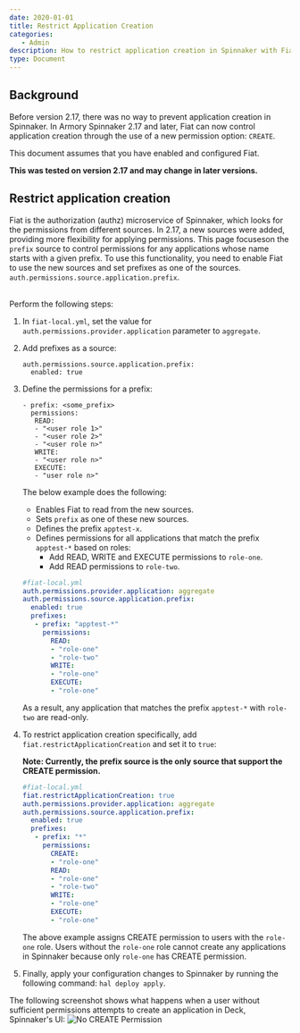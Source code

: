 ```yaml
---
date: 2020-01-01
title: Restrict Application Creation
categories:
   - Admin
description: How to restrict application creation in Spinnaker with Fiat Permissions
type: Document
---
```


## Background

Before version 2.17, there was no way to prevent application creation in Spinnaker. In Armory Spinnaker 2.17 and later, Fiat can now control application creation through the use of a new permission option: `CREATE`.

This document assumes that you have enabled and configured Fiat.

**This was tested on version 2.17 and may change in later versions.**

## Restrict application creation

Fiat is the authorization (authz) microservice of Spinnaker, which looks for the permissions from different sources. In 2.17, a new sources were added, providing more flexibility for applying permissions. This page focuseson the `prefix` source to control permissions for any applications whose name starts with a given prefix. To use this functionality, you need to enable Fiat to use the new sources and set prefixes as one of the sources.  `auth.permissions.source.application.prefix`. <br><br>

Perform the following steps:

1. In `fiat-local.yml`, set the value for `auth.permissions.provider.application` parameter to `aggregate`.
2. Add prefixes as a source:

    ```
    auth.permissions.source.application.prefix:
      enabled: true
    ```
3. Define the permissions for a prefix:
    
    ```
    - prefix: <some_prefix>
      permissions:
       READ:
       - "<user role 1>"
       - "<user role 2>"
       - "<user role n>"
       WRITE:
       - "<user role n>"
       EXECUTE:
       - "user role n>"
   ```
    The below example does the following:
    * Enables Fiat to read from the new sources.
    * Sets `prefix` as one of these new sources.
    * Defines the prefix `apptest-x`.
    * Defines permissions for all applications that match the prefix `apptest-*` based on roles:
      * Add READ, WRITE and EXECUTE permissions to `role-one`.
      * Add READ permissions to `role-two`.

    ```yaml
    #fiat-local.yml
    auth.permissions.provider.application: aggregate
    auth.permissions.source.application.prefix:
      enabled: true
      prefixes:
       - prefix: "apptest-*"
         permissions:
           READ:
           - "role-one"
           - "role-two"
           WRITE:
           - "role-one"
           EXECUTE:
           - "role-one"
    ```

    As a result, any application that matches the prefix `apptest-*` with `role-two` are read-only.<br>

4. To restrict application creation specifically, add `fiat.restrictApplicationCreation` and set it to `true`:

    **Note: Currently, the prefix source is the only source that support the CREATE permission.**

    ```yaml
    #fiat-local.yml
    fiat.restrictApplicationCreation: true
    auth.permissions.provider.application: aggregate
    auth.permissions.source.application.prefix:
      enabled: true
      prefixes:
       - prefix: "*"
         permissions:
           CREATE:
           - "role-one"
           READ:
           - "role-one"
           - "role-two"
           WRITE:
           - "role-one"
           EXECUTE:
           - "role-one"
    ```

    The above example assigns CREATE permission to users with the `role-one` role. Users without the `role-one` role cannot create any applications in Spinnaker because only `role-one` has CREATE permission.

5. Finally, apply your configuration changes to Spinnaker by running the following command: `hal deploy apply`.

The following screenshot shows what happens when a user without sufficient permissions attempts to create an application in Deck, Spinnaker's UI: 
![No CREATE Permission](/images/authz_create_permission.png)
